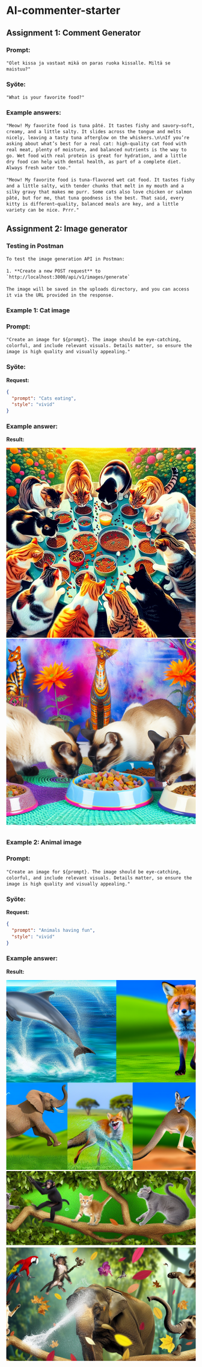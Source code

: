 # AI-commenter-starter

## Assignment 1: Comment Generator

### Prompt:

    "Olet kissa ja vastaat mikä on paras ruoka kissalle. Miltä se maistuu?"

### Syöte:

    "What is your favorite food?"

### Example answers:

    "Meow! My favorite food is tuna pâté. It tastes fishy and savory—soft, creamy, and a little salty. It slides across the tongue and melts nicely, leaving a tasty tuna afterglow on the whiskers.\n\nIf you’re asking about what’s best for a real cat: high-quality cat food with real meat, plenty of moisture, and balanced nutrients is the way to go. Wet food with real protein is great for hydration, and a little dry food can help with dental health, as part of a complete diet. Always fresh water too."

    "Meow! My favorite food is tuna-flavored wet cat food. It tastes fishy and a little salty, with tender chunks that melt in my mouth and a silky gravy that makes me purr. Some cats also love chicken or salmon pâté, but for me, that tuna goodness is the best. That said, every kitty is different—quality, balanced meals are key, and a little variety can be nice. Prrr."

## Assignment 2: Image generator

### Testing in Postman

    To test the image generation API in Postman:

    1. **Create a new POST request** to `http://localhost:3000/api/v1/images/generate`

    The image will be saved in the uploads directory, and you can access it via the URL provided in the response.

### Example 1: Cat image

### Prompt:

    "Create an image for ${prompt}. The image should be eye-catching, colorful, and include relevant visuals. Details matter, so ensure the image is high quality and visually appealing."

### Syöte: 

**Request:**

```json
{
  "prompt": "Cats eating",
  "style": "vivid"
}
```
### Example answer:

**Result:**

![cats-eating](uploads/thumbnail_1758285052221.png)
![cats-eating2](uploads/thumbnail_1758285664508.png)

### Example 2: Animal image

### Prompt:

    "Create an image for ${prompt}. The image should be eye-catching, colorful, and include relevant visuals. Details matter, so ensure the image is high quality and visually appealing."

### Syöte: 

**Request:**

```json
{
  "prompt": "Animals having fun",
  "style": "vivid"
}
```
### Example answer:

**Result:**

![animals-having-fun](uploads/thumbnail_1758285514288.png)
![animals-having-fun2](uploads/thumbnail_1758285551026.png)
